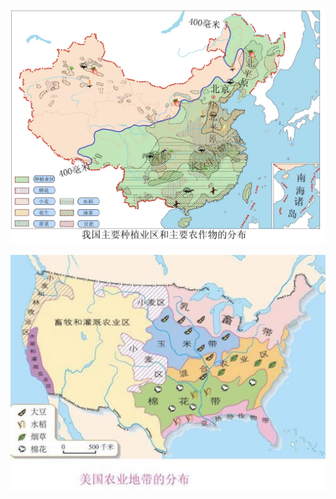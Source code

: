 
![500](assets/中国与美国主要农作物分布/image-20230521232335698.png)

![500](assets/中国与美国主要农作物分布/image-20230521232342552.png)

